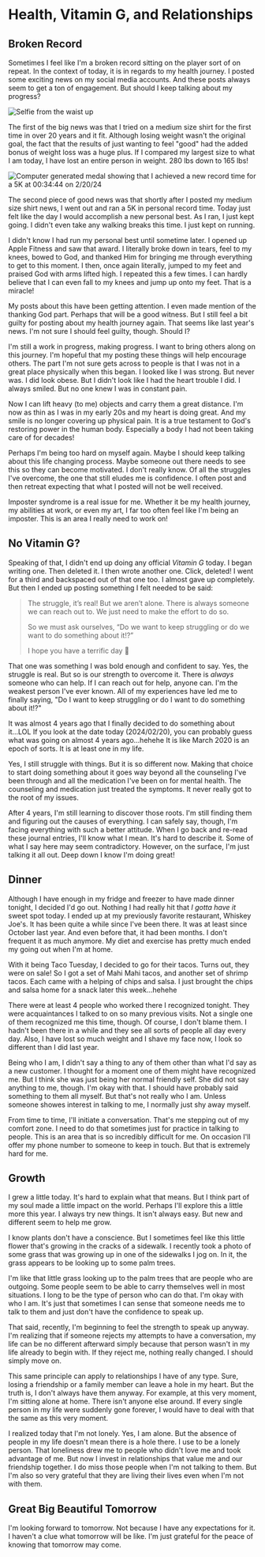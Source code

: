 # Health, Vitamin G, and Relationships

## Broken Record

Sometimes I feel like I'm a broken record sitting on the player sort of on repeat. In the context of today, it is in regards to my health journey. I posted some exciting news on my social media accounts. And these posts always seem to get a ton of engagement. But should I keep talking about my progress?

![Selfie from the waist up](./img/IMG_3284.jpeg)

The first of the big news was that I tried on a medium size shirt for the first time in over 20 years and it fit. Although losing weight wasn't the original goal, the fact that the results of just wanting to feel "good" had the added bonus of weight loss was a huge plus. If I compared my largest size to what I am today, I have lost an entire person in weight. 280 lbs down to 165 lbs!

![Computer generated medal showing that I achieved a new record time for a 5K at 00:34:44 on 2/20/24](./img/IMG_3281.jpeg)

The second piece of good news was that shortly after I posted my medium size shirt news, I went out and ran a 5K in personal record time. Today just felt like the day I would accomplish a new personal best. As I ran, I just kept going. I didn't even take any walking breaks this time. I just kept on running.

I didn't know I had run my personal best until sometime later. I opened up Apple Fitness and saw that award. I literally broke down in tears, feel to my knees, bowed to God, and thanked Him for bringing me through everything to get to this moment. I then, once again literally, jumped to my feet and praised God with arms lifted high. I repeated this a few times. I can hardly believe that I can even fall to my knees and jump up onto my feet. That is a miracle!

My posts about this have been getting attention. I even made mention of the thanking God part. Perhaps that will be a good witness. But I still feel a bit guilty for posting about my health journey again. That seems like last year's news. I'm not sure I should feel guilty, though. Should I?

I'm still a work in progress, making progress. I want to bring others along on this journey. I'm hopeful that my posting these things will help encourage others. The part I'm not sure gets across to people is that I was not in a great place physically when this began. I looked like I was strong. But never was. I did look obese. But I didn't look like I had the heart trouble I did. I always smiled. But no one knew I was in constant pain.

Now I can lift heavy (to me) objects and carry them a great distance. I'm now as thin as I was in my early 20s and my heart is doing great. And my smile is no longer covering up physical pain. It is a true testament to God's restoring power in the human body. Especially a body I had not been taking care of for decades!

Perhaps I'm being too hard on myself again. Maybe I should keep talking about this life changing process. Maybe someone out there needs to see this so they can become motivated. I don't really know. Of all the struggles I've overcome, the one that still eludes me is confidence. I often post and then retreat expecting that what I posted will not be well received.

Imposter syndrome is a real issue for me. Whether it be my health journey, my abilities at work, or even my art, I far too often feel like I'm being an imposter. This is an area I really need to work on!

## No Vitamin G?

Speaking of that, I didn't end up doing any official *Vitamin G* today. I began writing one. Then deleted it. I then wrote another one. Click, deleted! I went for a third and backspaced out of that one too. I almost gave up completely. But then I ended up posting something I felt needed to be said:

> The struggle, it’s real! But we aren’t alone. There is always someone we can reach out to. We just need to make the effort to do so.
>
> So we must ask ourselves, “Do we want to keep struggling or do we want to do something about it!?”
>
> I hope you have a terrific day 🙌

That one was something I was bold enough and confident to say. Yes, the struggle is real. But so is our strength to overcome it. There is *always* someone who can help. If I can reach out for help, anyone can. I'm the weakest person I've ever known. All of my experiences have led me to finally saying, "Do I want to keep struggling or do I want to do something about it!?"

It was almost 4 years ago that I finally decided to do something about it...LOL If you look at the date today (2024/02/20), you can probably guess what was going on almost 4 years ago...hehehe It is like March 2020 is an epoch of sorts. It is at least one in my life.

Yes, I still struggle with things. But it is so different now. Making that choice to start doing something about it goes way beyond all the counseling I've been through and all the medication I've been on for mental health. The counseling and medication just treated the symptoms. It never really got to the root of my issues.

After 4 years, I'm still learning to discover those roots. I'm still finding them and figuring out the causes of everything. I can safely say, though, I'm facing everything with such a better attitude. When I go back and re-read these journal entries, I'll know what I mean. It's hard to describe it. Some of what I say here may seem contradictory. However, on the surface, I'm just talking it all out. Deep down I know I'm doing great!

## Dinner

Although I have enough in my fridge and freezer to have made dinner tonight, I decided I'd go out. Nothing I had really hit that *I gotta have it* sweet spot today. I ended up at my previously favorite restaurant, Whiskey Joe's. It has been quite a while since I've been there. It was at least since October last year. And even before that, it had been months. I don't frequent it as much anymore. My diet and exercise has pretty much ended my going out when I'm at home.

With it being Taco Tuesday, I decided to go for their tacos. Turns out, they were on sale! So I got a set of Mahi Mahi tacos, and another set of shrimp tacos. Each came with a helping of chips and salsa. I just brought the chips and salsa home for a snack later this week...hehehe

There were at least 4 people who worked there I recognized tonight. They were acquaintances I talked to on so many previous visits. Not a single one of them recognized me this time, though. Of course, I don't blame them. I hadn't been there in a while and they see all sorts of people all day every day. Also, I have lost so much weight and I shave my face now, I look so different than I did last year.

Being who I am, I didn't say a thing to any of them other than what I'd say as a new customer. I thought for a moment one of them might have recognized me. But I think she was just being her normal friendly self. She did not say anything to me, though. I'm okay with that. I should have probably said something to them all myself. But that's not really who I am. Unless someone showes interest in talking to me, I normally just shy away myself.

From time to time, I'll initiate a conversation. That's me stepping out of my comfort zone. I need to do that sometimes just for practice in talking to people. This is an area that is so incredibly difficult for me. On occasion I'll offer my phone number to someone to keep in touch. But that is extremely hard for me.

## Growth

I grew a little today. It's hard to explain what that means. But I think part of my soul made a little impact on the world. Perhaps I'll explore this a little more this year. I always try new things. It isn't always easy. But new and different seem to help me grow.

I know plants don't have a conscience. But I sometimes feel like this little flower that's growing in the cracks of a sidewalk. I recently took a photo of some grass that was growing up in one of the sidewalks I jog on. In it, the grass appears to be looking up to some palm trees.

I'm like that little grass looking up to the palm trees that are people who are outgoing. Some people seem to be able to carry themselves well in most situations. I long to be the type of person who can do that. I'm okay with who I am. It's just that sometimes I can sense that someone needs me to talk to them and just don't have the confidence to speak up.

That said, recently, I'm beginning to feel the strength to speak up anyway. I'm realizing that if someone rejects my attempts to have a conversation, my life can be no different afterward simply because that person wasn't in my life already to begin with. If they reject me, nothing really changed. I should simply move on.

This same principle can apply to relationships I have of any type. Sure, losing a friendship or a family member can leave a hole in my heart. But the truth is, I don't always have them anyway. For example, at this very moment, I'm sitting alone at home. There isn't anyone else around. If every single person in my life were suddenly gone forever, I would have to deal with that the same as this very moment.

I realized today that I'm not lonely. Yes, I am alone. But the absence of people in my life doesn't mean there is a hole there. I use to be a lonely person. That loneliness drew me to people who didn't love me and took advantage of me. But now I invest in relationships that value me and our friendship together. I do miss those people when I'm not talking to them. But I'm also so very grateful that they are living their lives even when I'm not with them.

## Great Big Beautiful Tomorrow

I'm looking forward to tomorrow. Not because I have any expectations for it. I haven't a clue what tomorrow will be like. I'm just grateful for the peace of knowing that tomorrow may come.